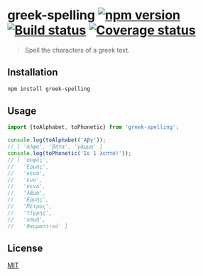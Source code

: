 # greek-spelling [![npm version][npm-image]][npm-url] [![Build status][travis-image]][travis-url] [![Coverage status][coveralls-image]][coveralls-url]

> Spell the characters of a greek text.

## Installation

```sh
npm install greek-spelling
```

## Usage

```js
import {toAlphabet, toPhonetic} from 'greek-spelling';

console.log(toAlphabet('Αβγ'));
// [ 'άλφα', 'βήτα', 'γάμμα' ]
console.log(toPhonetic('Σε 1 λεπτό!'));
// [ 'σοφός',
//   'Ερμής',
//   'κενό',
//   'ένα',
//   'κενό',
//   'λάμα',
//   'Ερμής',
//   'Πέτρος',
//   'τίγρης',
//   'οσμή',
//   'θαυμαστικό' ]
```

## License

[MIT](http://opensource.org/licenses/mit-license.php)

[npm-image]: https://img.shields.io/npm/v/greek-spelling.svg
[npm-url]: https://npmjs.org/package/greek-spelling
[travis-image]: https://travis-ci.org/greecejs/greek-spelling.svg?branch=master
[travis-url]: https://travis-ci.org/greecejs/greek-spelling
[coveralls-image]: https://coveralls.io/repos/github/greecejs/greek-spelling/badge.svg
[coveralls-url]: https://coveralls.io/github/greecejs/greek-spelling

